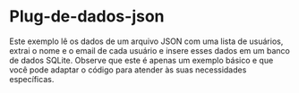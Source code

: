 # Plug-de-dados-json
Este exemplo lê os dados de um arquivo JSON com uma lista de usuários, extrai o nome e o email de cada usuário e insere esses dados em um banco de dados SQLite. Observe que este é apenas um exemplo básico e que você pode adaptar o código para atender às suas necessidades específicas.
